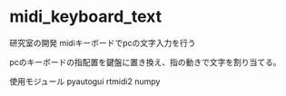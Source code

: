 # midi_keyboard_text

研究室の開発
midiキーボードでpcの文字入力を行う

pcのキーボードの指配置を鍵盤に置き換え、指の動きで文字を割り当てる。

使用モジュール
pyautogui
rtmidi2
numpy